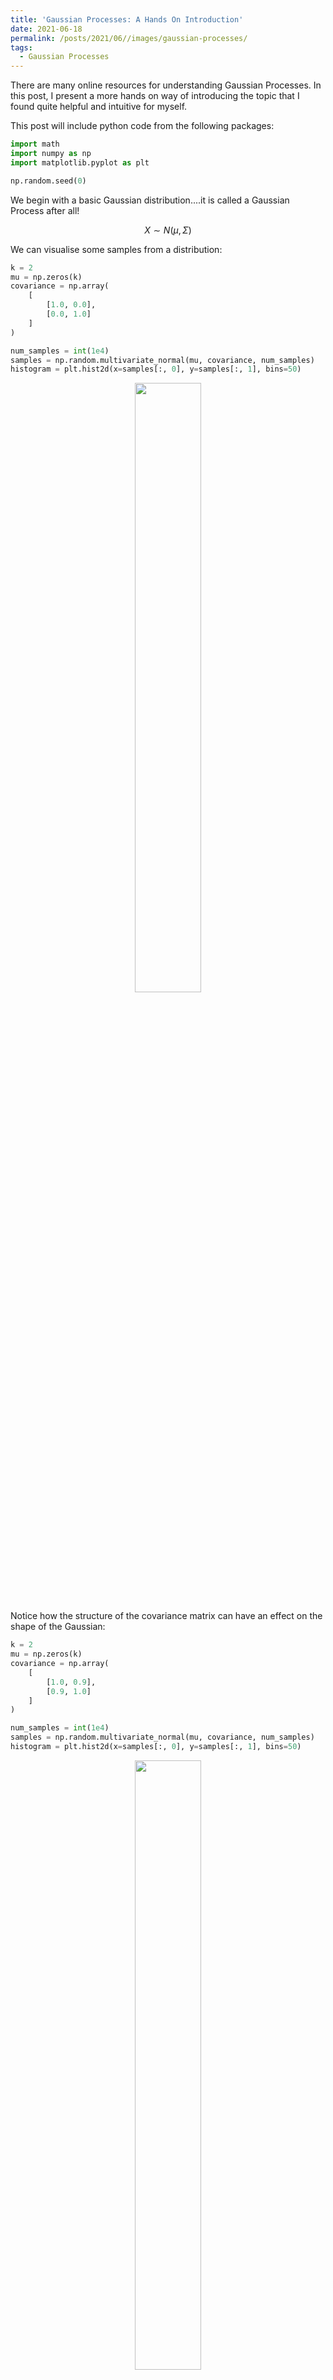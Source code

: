 ```yaml
---
title: 'Gaussian Processes: A Hands On Introduction'
date: 2021-06-18
permalink: /posts/2021/06//images/gaussian-processes/
tags:
  - Gaussian Processes
---
```


There are many online resources for understanding Gaussian Processes. In this post, I present a more hands on way of introducing the topic that I found quite helpful and intuitive for myself. 

This post will include python code from the following packages:

```python
import math
import numpy as np
import matplotlib.pyplot as plt

np.random.seed(0)
```

We begin with a basic Gaussian distribution....it is called a Gaussian Process after all! 

$$X \sim N(\mu, \Sigma)$$

We can visualise some samples from a distribution:

```python
k = 2
mu = np.zeros(k)
covariance = np.array(
    [
        [1.0, 0.0],
        [0.0, 1.0]
    ]
)

num_samples = int(1e4)
samples = np.random.multivariate_normal(mu, covariance, num_samples)
histogram = plt.hist2d(x=samples[:, 0], y=samples[:, 1], bins=50)
```

<figure class="image" align="center">
  <img src="/images/gaussian-processes/regular_gaussian.png" width="50%">
</figure>

Notice how the structure of the covariance matrix can have an effect on the shape of the Gaussian:


```python
k = 2
mu = np.zeros(k)
covariance = np.array(
    [
        [1.0, 0.9],
        [0.9, 1.0]
    ]
)

num_samples = int(1e4)
samples = np.random.multivariate_normal(mu, covariance, num_samples)
histogram = plt.hist2d(x=samples[:, 0], y=samples[:, 1], bins=50)
```

<figure class="image" align="center">
  <img src="/images/gaussian-processes/skewed_gaussian.png" width="50%">
</figure>

## Identity Covariance


For high dimensions, we can plot a single sample with the x-axis representing each dimension of the multi-variate Gaussian. At this point, this plot looks a bit nonsensical as it's just random noise.

```python
k = 100
mu = np.zeros(k)
covariance = np.eye(k)

sample = np.random.multivariate_normal(mu, covariance)
fig = plt.plot(sample.transpose())
```

<figure class="image" align="center">
  <img src="/images/gaussian-processes/identity_covariance_sample.png" width="50%">
</figure>


We can also visualize the covariance matrix:

```python
fig, ax = plt.subplots()
im = ax.imshow(covariance)
```
<figure class="image" align="center">
  <img src="/images/gaussian-processes/identity_covariance_heatmap.png" width="50%">
</figure>



## RBF Kernel


We can define kernel functions, which can be interpreted as a measure of distance between two points


$$\Sigma_{i, j} = \sigma^2 \exp(-\frac{|i-j|^2}{2l^2})$$

```python
def RBF(i, j, sigma, lengthscale):
    return (sigma**2)*np.exp((-(i-j)**2)/2*(lengthscale**2))
```

```python
sigma = 1
lengthscale = 0.1
x = np.arange(-100, 100)
fig = plt.plot(x, [RBF(0, i, sigma, lengthscale) for i in (x)])
```

<figure class="image" align="center">
  <img src="/images/gaussian-processes/rbf_kernel.png" width="50%">
</figure>


### RBF Covariance


Using the kernel function to compute each element in the covariance matrix, we can generate a multi-variate Gaussian which can have desireable properties, such as smooth curves in this case. Just by changing the structure of the covariance matrix, our samples already look more interesting.

```python
k = 40

sigma = 1
lengthscale = 0.1

mu = np.zeros(k)
covariance = np.zeros((k, k))

for i in range(covariance.shape[0]):
    for j in range(covariance.shape[1]):
        covariance[i, j] = RBF(i, j, sigma, lengthscale)
```

```python
samples = np.random.multivariate_normal(mu, covariance, 10)
fig = plt.plot(samples.transpose())
```

<figure class="image" align="center">
  <img src="/images/gaussian-processes/rbf_kernel_samples.png" width="50%">
</figure>


Visualizing the covariance matrix, we can see that dimensions that are "closer" to each other have higher covariance, which is the cause of the smootheness of the curves above.

```python
fig, ax = plt.subplots()
im = ax.imshow(covariance)
```

<figure class="image" align="center">
  <img src="/images/gaussian-processes/rbf_kernel_heatmap.png" width="50%">
</figure>


## Periodic Kernel


Simiarly, we can define a periodic kernel:


$$\Sigma_{i, j} = \sigma^2 \exp(-\frac{2\sin^2(\pi|i-j|/p)}{l^2})$$

```python
def period(i, j, sigma, lengthscale, periodicity):
    return (sigma**2)*np.exp(-(2*(np.sin((math.pi*np.abs(i-j))/periodicity)**2)/(lengthscale**2)))
```

```python
sigma = 1
lengthscale = 0.5
periodicity = 50
x = np.arange(-100, 100)
fig = plt.plot(x, [period(0, i, sigma, lengthscale, periodicity) for i in (x)])
```

<figure class="image" align="center">
  <img src="/images/gaussian-processes/periodic_kernel.png" width="50%">
</figure>


### Periodic Covariance


This allows us to define a function space from which we can sample periodic curves

```python
k = 40

sigma = 0.2
lengthscale = 1
periodicity = 10

mu = np.zeros(k)
covariance = np.zeros((k, k))
for i in range(covariance.shape[0]):
    for j in range(covariance.shape[1]):
        covariance[i, j] = period(i, j, sigma, lengthscale, periodicity)
        
samples = np.random.multivariate_normal(mu, covariance, 2)
fig = plt.plot(samples.transpose())
```

<figure class="image" align="center">
  <img src="/images/gaussian-processes/periodic_kernel_sample.png" width="50%">
</figure>


The structure of the covariance matrix also shows us how we are able to sample such curves. The periodicity is embedded into the covariance relationship

```python
fig, ax = plt.subplots()
im = ax.imshow(covariance)
```

<figure class="image" align="center">
  <img src="/images/gaussian-processes/periodic_kernel_heatmap.png" width="50%">
</figure>


## Linear Kernel


Again, we can do the same for linear functions:


$$\Sigma_{i, j} = \sigma_b^2 + \sigma^2(i-c)(j-c)$$

```python
def linear(i, j, sigma, sigma_b, offset):
    return sigma_b**2+(sigma**2)*(i-offset)*(j-offset)
```

### Periodic Covariance

```python
k = 100

sigma = 2
sigma_b = 0.8
offset = 0

mu = np.zeros(k)
covariance = np.zeros((k, k))
for i in range(covariance.shape[0]):
    for j in range(covariance.shape[1]):
        covariance[i, j] = linear(i-int(k/2), j-int(k/2), sigma, sigma_b, offset)
        
num_samples = 10
samples = np.random.multivariate_normal(mu, covariance, 10)
fig = plt.plot(samples.transpose())
```

<figure class="image" align="center">
  <img src="/images/gaussian-processes/linear_kernel_sample.png" width="50%">
</figure>


```python
fig, ax = plt.subplots()
im = ax.imshow(covariance)
```

<figure class="image" align="center">
  <img src="/images/gaussian-processes/linear_kernel_heatmap.png" width="50%">
</figure>


## Combining Kernels


We can easily combine kernels or "function spaces" by linearly combining them when defining the covariance matrix. Here we use both the linear kernel and periodic kernel to define a function space of curves that are linear with periodic elements.

```python
k = 100
linear_sigma = 0.1
linear_sigma_b = 0.3
linear_offset = 0

period_sigma = 1
period_lengthscale = 0.5
period_periodicity = 20

mu = np.zeros(k)
covariance = np.zeros((k, k))
for i in range(covariance.shape[0]):
    for j in range(covariance.shape[1]):
        covariance[i, j] += linear(i-int(k/2), j-int(k/2), linear_sigma, linear_sigma_b, linear_offset)
        
for i in range(covariance.shape[0]):
    for j in range(covariance.shape[1]):
        covariance[i, j] += period(i, j, period_sigma, period_lengthscale, period_periodicity)
        
samples = np.random.multivariate_normal(mu, covariance, 3)
fig = plt.plot(samples.transpose())
```

<figure class="image" align="center">
  <img src="/images/gaussian-processes/combined_kernel_sample.png" width="50%">
</figure>


Visualizing the covariance matrix, you can see that it looks as if the linear and periodic covariance matricies from before are overlayed ontop of each other.

```python
fig, ax = plt.subplots()
im = ax.imshow(covariance)
```

<figure class="image" align="center">
  <img src="/images/gaussian-processes/combined_kernel_heatmap.png" width="50%">
</figure>

## Conditioning


Because up until now, we've essentially only been working with high dimensional Gaussian distributions, we can "train" them by conditioning them on existing data. This collapses the distribution and can provide meaningful predictions for extrapolation and interpolation purposes. We can use the formula for conditioning multi-variate Gaussians:


$$X|Y \sim N(\mu_X+\Sigma_{XY}\Sigma_{YY}^{-1}(Y-\mu_Y), \Sigma_{XX}-\Sigma_{XY}\Sigma_{YY}^{-1}\Sigma_{YX})$$

```python
def condition(kernel_func, kernel_params, X, Y, X_test):
    sig_xx = np.zeros((X_test.shape[0], X_test.shape[0]))
    for i in range(X_test.shape[0]):
        for j in range(X_test.shape[0]):
            sig_xx[i, j] += kernel_func(X_test[i], X_test[j], **kernel_params)
            
    sig_xy = np.zeros((X_test.shape[0], Y.shape[0]))
    for i in range(X_test.shape[0]):
        for j in range(X.shape[0]):
            sig_xy[i, j] += kernel_func(X_test[i], X[j], **kernel_params)
            
    sig_yx = np.zeros((Y.shape[0], X_test.shape[0]))
    for i in range(X.shape[0]):
        for j in range(X_test.shape[0]):
            sig_yx[i, j] += kernel_func(X[i], X_test[j], **kernel_params)
            
    sig_yy = np.zeros((Y.shape[0], Y.shape[0]))
    for i in range(X.shape[0]):
        for j in range(X.shape[0]):
            sig_yy[i, j] += kernel_func(X[i], X[j], **kernel_params)

    mu = np.matmul(np.matmul(sig_xy, np.linalg.inv(sig_yy)), Y)
    covariance = sig_xx-np.matmul(np.matmul(sig_xy, np.linalg.inv(sig_yy)), sig_yx)
    return mu.reshape(-1), covariance
```

```python
kernel_func = RBF
kernel_params = {
    'sigma': 2,
    'lengthscale': 0.2,
}

X = np.array(
    [
        [0, 1, 5, 20, 21]
    ]
).transpose()
Y = np.array(
    [
        [0, 1, 0.5, 0, 1]
    ]
).transpose()

X_test = np.arange(50).reshape(-1, 1)

mu, covariance = condition(
    kernel_func, 
    kernel_params,
    X,
    Y, 
    X_test,
)
samples = np.random.multivariate_normal(mu, covariance, 5)
fig = plt.plot(np.repeat(X_test, 5, axis=1), samples.transpose())
fig = plt.scatter(X, Y)

```

<figure class="image" align="center">
  <img src="/images/gaussian-processes/conditioned_gp_sample.png" width="50%">
</figure>


Providing a few data points to condition on, we can see that when sampling from the new posterior distribution, the curves will always pass through the given data points. This conditioning process essentially "trains" the model to take known data into account when making predictions. Hyperparameter tuning is also employed to further fine tune the model to accurately represent the behaviour of the signal and optimize the uncertainty surrounding unknown data points.

------